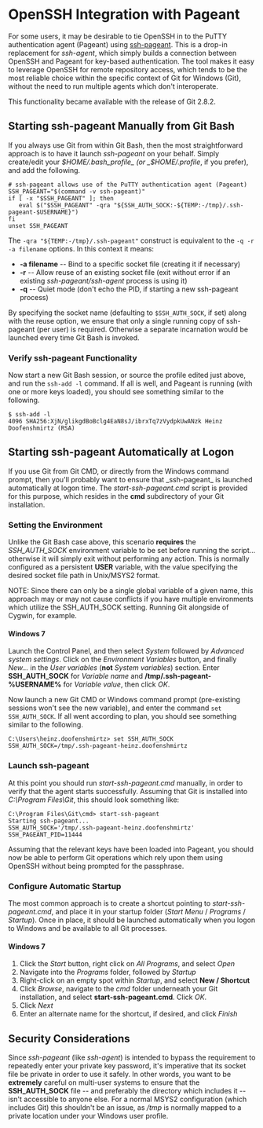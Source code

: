 # OpenSSH Integration with Pageant

For some users, it may be desirable to tie OpenSSH in to the PuTTY authentication agent (Pageant) using [ssh\-pageant](https://github.com/cuviper/ssh-pageant). This is a drop-in replacement for _ssh\-agent_, which simply builds a connection between OpenSSH and Pageant for key-based authentication. The tool makes it easy to leverage OpenSSH for remote repository access, which tends to be the most reliable choice within the specific context of Git for Windows (Git), without the need to run multiple agents which don't interoperate.

This functionality became available with the release of Git 2.8.2.

## Starting ssh\-pageant Manually from Git Bash

If you always use Git from within Git Bash, then the most straightforward approach is to have it launch _ssh\-pageant_ on your behalf. Simply create/edit your _$HOME/.bash_profile_ (or _$HOME/.profile_, if you prefer), and add the following.

    # ssh-pageant allows use of the PuTTY authentication agent (Pageant)
    SSH_PAGEANT="$(command -v ssh-pageant)"
    if [ -x "$SSH_PAGEANT" ]; then
       eval $("$SSH_PAGEANT" -qra "${SSH_AUTH_SOCK:-${TEMP:-/tmp}/.ssh-pageant-$USERNAME}")
    fi
    unset SSH_PAGEANT

The `-qra "${TEMP:-/tmp}/.ssh-pageant"` construct is equivalent to the `-q -r -a filename` options. In this context it means:

* **\-a filename** \-\- Bind to a specific socket file (creating it if necessary)
* **\-r** \-\- Allow reuse of an existing socket file (exit without error if an existing _ssh\-pageant/ssh\-agent_ process is using it)
* **\-q** \-\- Quiet mode (don't echo the PID, if starting a new ssh\-pageant process)

By specifying the socket name (defaulting to `$SSH_AUTH_SOCK`, if set) along with the reuse option, we ensure that only a single running copy of ssh\-pageant (per user) is required. Otherwise a separate incarnation would be launched every time Git Bash is invoked.

### Verify ssh\-pageant Functionality

Now start a new Git Bash session, or source the profile edited just above, and run the `ssh-add -l` command. If all is well, and Pageant is running (with one or more keys loaded), you should see something similar to the following.

    $ ssh-add -l
    4096 SHA256:XjN/glikgdBoBclg4EaN8sJ/ibrxTq7zVydpkUwANzk Heinz Doofenshmirtz (RSA)

## Starting ssh\-pageant Automatically at Logon

If you use Git from Git CMD, or directly from the Windows command prompt, then you'll probably want to ensure that _ssh\-pageant\_ is launched automatically at logon time. The _start\-ssh\-pageant.cmd_ script is provided for this purpose, which resides in the **cmd** subdirectory of your Git installation.

### Setting the Environment

Unlike the Git Bash case above, this scenario **requires** the _SSH\_AUTH\_SOCK_ environment variable to be set before running the script... otherwise it will simply exit without performing any action. This is normally configured as a persistent **USER** variable, with the value specifying the desired socket file path in Unix/MSYS2 format.

NOTE: Since there can only be a single global variable of a given name, this approach may or may not cause conflicts if you have multiple environments which utilize the SSH_AUTH_SOCK setting. Running Git alongside of Cygwin, for example.

#### Windows 7

Launch the Control Panel, and then select _System_ followed by _Advanced system settings_. Click on the _Environment Variables_ button, and finally _New..._ in the _User variables_ (**not** _System variables_) section. Enter **SSH_AUTH_SOCK** for _Variable name_ and **/tmp/.ssh-pageant-%USERNAME%** for _Variable value_, then click _OK_.

Now launch a new Git CMD or Windows command prompt (pre-existing sessions won't see the new variable), and enter the command `set SSH_AUTH_SOCK`. If all went according to plan, you should see something similar to the following.

    C:\Users\heinz.doofenshmirtz> set SSH_AUTH_SOCK
    SSH_AUTH_SOCK=/tmp/.ssh-pageant-heinz.doofenshmirtz

### Launch ssh\-pageant

At this point you should run _start\-ssh\-pageant.cmd_ manually, in order to verify that the agent starts successfully. Assuming that Git is installed into _C:\Program Files\Git_, this should look something like:

    C:\Program Files\Git\cmd> start-ssh-pageant
    Starting ssh-pageant...
    SSH_AUTH_SOCK='/tmp/.ssh-pageant-heinz.doofenshmirtz'
    SSH_PAGEANT_PID=11444

Assuming that the relevant keys have been loaded into Pageant, you should now be able to perform Git operations which rely upon them using OpenSSH without being prompted for the passphrase.

### Configure Automatic Startup

The most common approach is to create a shortcut pointing to _start\-ssh\-pageant.cmd_, and place it in your startup folder (_Start Menu_ / _Programs_ / _Startup_). Once in place, it should be launched automatically when you logon to Windows and be available to all Git processes.

#### Windows 7

1. Click the *Start* button, right click on *All Programs*, and select *Open*
2. Navigate into the *Programs* folder, followed by *Startup*
3. Right-click on an empty spot within *Startup*, and select **New / Shortcut**
4. Click *Browse*, navigate to the *cmd* folder underneath your Git installation, and select **start-ssh-pageant.cmd**. Click *OK*.
5. Click *Next*
6. Enter an alternate name for the shortcut, if desired, and click *Finish*

## Security Considerations

Since _ssh\-pageant_ (like _ssh\-agent_) is intended to bypass the requirement to repeatedly enter your private key password, it's imperative that its socket file be private in order to use it safely. In other words, you want to be **extremely** careful on multi-user systems to ensure that the **SSH_AUTH_SOCK** file -- and preferably the directory which includes it -- isn't accessible to anyone else. For a normal MSYS2 configuration (which includes Git) this shouldn't be an issue, as _/tmp_ is normally mapped to a private location under your Windows user profile.